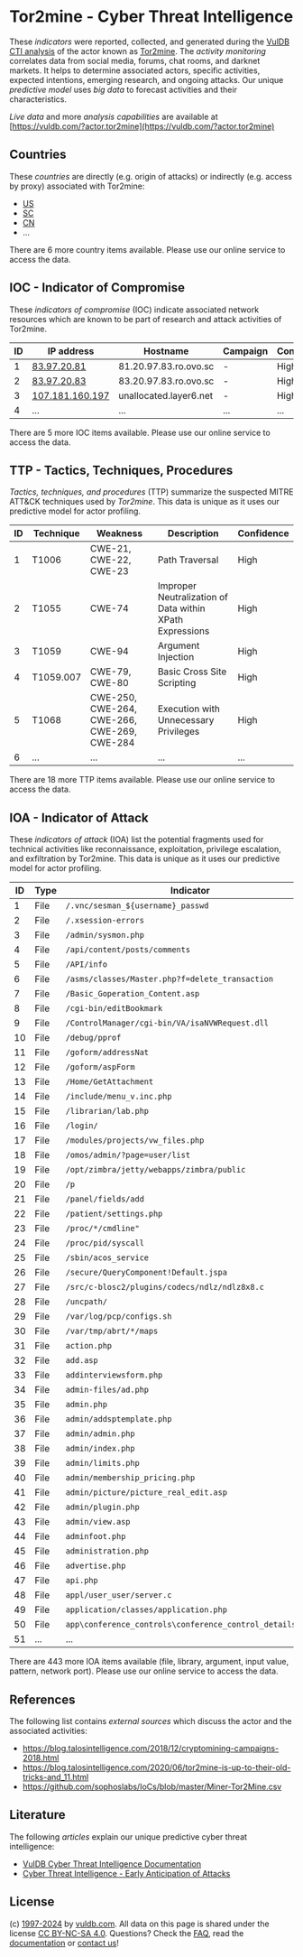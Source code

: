 # Tor2mine - Cyber Threat Intelligence

These _indicators_ were reported, collected, and generated during the [VulDB CTI analysis](https://vuldb.com/?kb.cti) of the actor known as [Tor2mine](https://vuldb.com/?actor.tor2mine). The _activity monitoring_ correlates data from social media, forums, chat rooms, and darknet markets. It helps to determine associated actors, specific activities, expected intentions, emerging research, and ongoing attacks. Our unique _predictive model_ uses _big data_ to forecast activities and their characteristics.

_Live data_ and more _analysis capabilities_ are available at [https://vuldb.com/?actor.tor2mine](https://vuldb.com/?actor.tor2mine)

## Countries

These _countries_ are directly (e.g. origin of attacks) or indirectly (e.g. access by proxy) associated with Tor2mine:

* [US](https://vuldb.com/?country.us)
* [SC](https://vuldb.com/?country.sc)
* [CN](https://vuldb.com/?country.cn)
* ...

There are 6 more country items available. Please use our online service to access the data.

## IOC - Indicator of Compromise

These _indicators of compromise_ (IOC) indicate associated network resources which are known to be part of research and attack activities of Tor2mine.

ID | IP address | Hostname | Campaign | Confidence
-- | ---------- | -------- | -------- | ----------
1 | [83.97.20.81](https://vuldb.com/?ip.83.97.20.81) | 81.20.97.83.ro.ovo.sc | - | High
2 | [83.97.20.83](https://vuldb.com/?ip.83.97.20.83) | 83.20.97.83.ro.ovo.sc | - | High
3 | [107.181.160.197](https://vuldb.com/?ip.107.181.160.197) | unallocated.layer6.net | - | High
4 | ... | ... | ... | ...

There are 5 more IOC items available. Please use our online service to access the data.

## TTP - Tactics, Techniques, Procedures

_Tactics, techniques, and procedures_ (TTP) summarize the suspected MITRE ATT&CK techniques used by _Tor2mine_. This data is unique as it uses our predictive model for actor profiling.

ID | Technique | Weakness | Description | Confidence
-- | --------- | -------- | ----------- | ----------
1 | T1006 | CWE-21, CWE-22, CWE-23 | Path Traversal | High
2 | T1055 | CWE-74 | Improper Neutralization of Data within XPath Expressions | High
3 | T1059 | CWE-94 | Argument Injection | High
4 | T1059.007 | CWE-79, CWE-80 | Basic Cross Site Scripting | High
5 | T1068 | CWE-250, CWE-264, CWE-266, CWE-269, CWE-284 | Execution with Unnecessary Privileges | High
6 | ... | ... | ... | ...

There are 18 more TTP items available. Please use our online service to access the data.

## IOA - Indicator of Attack

These _indicators of attack_ (IOA) list the potential fragments used for technical activities like reconnaissance, exploitation, privilege escalation, and exfiltration by Tor2mine. This data is unique as it uses our predictive model for actor profiling.

ID | Type | Indicator | Confidence
-- | ---- | --------- | ----------
1 | File | `/.vnc/sesman_${username}_passwd` | High
2 | File | `/.xsession-errors` | High
3 | File | `/admin/sysmon.php` | High
4 | File | `/api/content/posts/comments` | High
5 | File | `/API/info` | Medium
6 | File | `/asms/classes/Master.php?f=delete_transaction` | High
7 | File | `/Basic_Goperation_Content.asp` | High
8 | File | `/cgi-bin/editBookmark` | High
9 | File | `/ControlManager/cgi-bin/VA/isaNVWRequest.dll` | High
10 | File | `/debug/pprof` | Medium
11 | File | `/goform/addressNat` | High
12 | File | `/goform/aspForm` | High
13 | File | `/Home/GetAttachment` | High
14 | File | `/include/menu_v.inc.php` | High
15 | File | `/librarian/lab.php` | High
16 | File | `/login/` | Low
17 | File | `/modules/projects/vw_files.php` | High
18 | File | `/omos/admin/?page=user/list` | High
19 | File | `/opt/zimbra/jetty/webapps/zimbra/public` | High
20 | File | `/p` | Low
21 | File | `/panel/fields/add` | High
22 | File | `/patient/settings.php` | High
23 | File | `/proc/*/cmdline"` | High
24 | File | `/proc/pid/syscall` | High
25 | File | `/sbin/acos_service` | High
26 | File | `/secure/QueryComponent!Default.jspa` | High
27 | File | `/src/c-blosc2/plugins/codecs/ndlz/ndlz8x8.c` | High
28 | File | `/uncpath/` | Medium
29 | File | `/var/log/pcp/configs.sh` | High
30 | File | `/var/tmp/abrt/*/maps` | High
31 | File | `action.php` | Medium
32 | File | `add.asp` | Low
33 | File | `addinterviewsform.php` | High
34 | File | `admin-files/ad.php` | High
35 | File | `admin.php` | Medium
36 | File | `admin/addsptemplate.php` | High
37 | File | `admin/admin.php` | High
38 | File | `admin/index.php` | High
39 | File | `admin/limits.php` | High
40 | File | `admin/membership_pricing.php` | High
41 | File | `admin/picture/picture_real_edit.asp` | High
42 | File | `admin/plugin.php` | High
43 | File | `admin/view.asp` | High
44 | File | `adminfoot.php` | High
45 | File | `administration.php` | High
46 | File | `advertise.php` | High
47 | File | `api.php` | Low
48 | File | `appl/user_user/server.c` | High
49 | File | `application/classes/application.php` | High
50 | File | `app\conference_controls\conference_control_details.php` | High
51 | ... | ... | ...

There are 443 more IOA items available (file, library, argument, input value, pattern, network port). Please use our online service to access the data.

## References

The following list contains _external sources_ which discuss the actor and the associated activities:

* https://blog.talosintelligence.com/2018/12/cryptomining-campaigns-2018.html
* https://blog.talosintelligence.com/2020/06/tor2mine-is-up-to-their-old-tricks-and_11.html
* https://github.com/sophoslabs/IoCs/blob/master/Miner-Tor2Mine.csv

## Literature

The following _articles_ explain our unique predictive cyber threat intelligence:

* [VulDB Cyber Threat Intelligence Documentation](https://vuldb.com/?kb.cti)
* [Cyber Threat Intelligence - Early Anticipation of Attacks](https://www.scip.ch/en/?labs.20201022)

## License

(c) [1997-2024](https://vuldb.com/?kb.changelog) by [vuldb.com](https://vuldb.com/?kb.about). All data on this page is shared under the license [CC BY-NC-SA 4.0](https://creativecommons.org/licenses/by-nc-sa/4.0/). Questions? Check the [FAQ](https://vuldb.com/?kb.faq), read the [documentation](https://vuldb.com/?kb) or [contact us](https://vuldb.com/?contact)!
